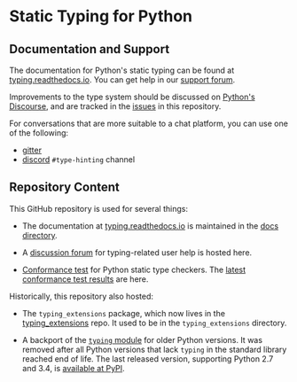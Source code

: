# Static Typing for Python

## Documentation and Support

The documentation for Python's static typing can be found at
[typing.readthedocs.io](https://typing.readthedocs.io/). You can get
help in our [support forum](https://github.com/python/typing/discussions).

Improvements to the type system should be discussed on
[Python's Discourse](https://discuss.python.org/c/typing/32), and are
tracked in the [issues](https://github.com/python/typing/issues) in this
repository.

For conversations that are more suitable to a chat platform, you can use one of the following:

- [gitter](https://gitter.im/python/typing)
- [discord](https://discord.com/channels/267624335836053506/891788761371906108) `#type-hinting` channel

## Repository Content

This GitHub repository is used for several things:

- The documentation at [typing.readthedocs.io](https://typing.readthedocs.io/)
  is maintained in the [docs directory](./docs).

- A [discussion forum](https://github.com/python/typing/discussions) for typing-related user
  help is hosted here.

- [Conformance test](https://github.com/python/typing/blob/main/conformance/README.md) for Python static type checkers. The [latest conformance test results](https://htmlpreview.github.io/?https://github.com/python/typing/blob/main/conformance/results/results.html) are here.

Historically, this repository also hosted:

- The `typing_extensions` package, which now lives in the
  [typing_extensions](https://github.com/python/typing_extensions) repo.
  It used to be in the `typing_extensions` directory.

- A backport of the
  [`typing` module](https://docs.python.org/3/library/typing.html) for older
  Python versions. It was removed after all Python versions that lack `typing`
  in the standard library reached end of life. The last released version,
  supporting Python 2.7 and 3.4,
  is [available at PyPI](https://pypi.org/project/typing/).
